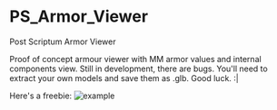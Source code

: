 # PS_Armor_Viewer
Post Scriptum Armor Viewer

Proof of concept armour viewer with MM armor values and internal components view.
Still in development, there are bugs.
You'll need to extract your own models and save them as .glb.  Good luck. :|

Here's a freebie:
![example](https://i.imgur.com/PpQaaEZ.png)
